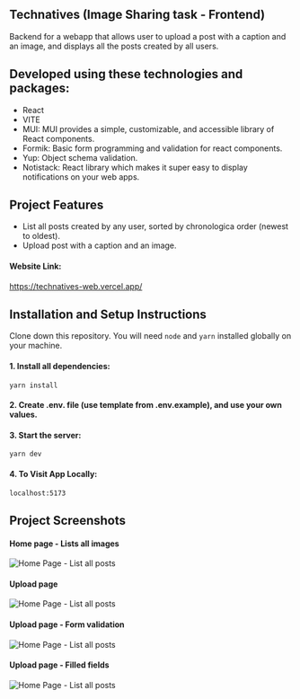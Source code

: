 ## Technatives (Image Sharing task - Frontend)

Backend for a webapp that allows user to upload a post with a caption and an image, and displays all the posts created by all users.

## Developed using these technologies and packages:
* React
* VITE
* MUI: MUI provides a simple, customizable, and accessible library of React components.
* Formik: Basic form programming and validation for react components.
* Yup: Object schema validation.
* Notistack: React library which makes it super easy to display notifications on your web apps.


## Project Features

* List all posts created by any user, sorted by chronologica order (newest to oldest).
* Upload post with a caption and an image.

#### Website Link:

<a href="https://technatives-web.vercel.app/">https://technatives-web.vercel.app/</a>

## Installation and Setup Instructions


Clone down this repository. You will need `node` and `yarn` installed globally on your machine.  

#### 1. Install all dependencies:
`yarn install`  

#### 2. Create .env. file (use template from .env.example), and use your own values.

#### 3. Start the server:
`yarn dev`

#### 4. To Visit App Locally:
`localhost:5173`  

## Project Screenshots
#### Home page - Lists all images
![Home Page - List all posts](https://i.ibb.co/BZLqmrH/screencapture-technatives-web-vercel-app-2023-03-04-21-13-25.png)
#### Upload page
![Home Page - List all posts](https://i.ibb.co/NmWVFCv/screencapture-technatives-web-vercel-app-upload-2023-03-04-21-14-27.png)
#### Upload page - Form validation
![Home Page - List all posts](https://i.ibb.co/rQCMhn0/screencapture-technatives-web-vercel-app-upload-2023-03-04-21-14-51.png)
#### Upload page - Filled fields
![Home Page - List all posts](https://i.ibb.co/Jz0FBCm/screencapture-technatives-web-vercel-app-upload-2023-03-04-21-15-38.png)


